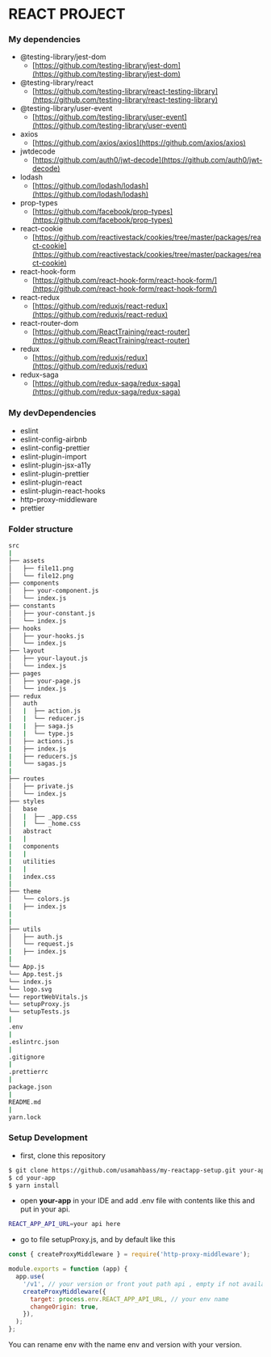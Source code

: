 # REACT PROJECT

### My dependencies

- @testing-library/jest-dom
  - [https://github.com/testing-library/jest-dom](https://github.com/testing-library/jest-dom)
- @testing-library/react
  - [https://github.com/testing-library/react-testing-library](https://github.com/testing-library/react-testing-library)
- @testing-library/user-event
  - [https://github.com/testing-library/user-event](https://github.com/testing-library/user-event)
- axios
  - [https://github.com/axios/axios](https://github.com/axios/axios)
- jwtdecode
  - [https://github.com/auth0/jwt-decode](https://github.com/auth0/jwt-decode)
- lodash
  - [https://github.com/lodash/lodash](https://github.com/lodash/lodash)
- prop-types
  - [https://github.com/facebook/prop-types](https://github.com/facebook/prop-types)
- react-cookie
  - [https://github.com/reactivestack/cookies/tree/master/packages/react-cookie](https://github.com/reactivestack/cookies/tree/master/packages/react-cookie)
- react-hook-form
  - [https://github.com/react-hook-form/react-hook-form/](https://github.com/react-hook-form/react-hook-form/)
- react-redux
  - [https://github.com/reduxjs/react-redux](https://github.com/reduxjs/react-redux)
- react-router-dom
  - [https://github.com/ReactTraining/react-router](https://github.com/ReactTraining/react-router)
- redux
  - [https://github.com/reduxjs/redux](https://github.com/reduxjs/redux)
- redux-saga
  - [https://github.com/redux-saga/redux-saga](https://github.com/redux-saga/redux-saga)

### My devDependencies

- eslint
- eslint-config-airbnb
- eslint-config-prettier
- eslint-plugin-import
- eslint-plugin-jsx-a11y
- eslint-plugin-prettier
- eslint-plugin-react
- eslint-plugin-react-hooks
- http-proxy-middleware
- prettier

### Folder structure

```bash
src
|
├── assets
│   ├── file11.png
│   └── file12.png
├── components
│   ├── your-component.js
│   └── index.js
├── constants
│   ├── your-constant.js
│   └── index.js
├── hooks
│   ├── your-hooks.js
│   └── index.js
├── layout
│   ├── your-layout.js
│   └── index.js
├── pages
│   ├── your-page.js
│   └── index.js
├── redux
│   auth
│   |  ├── action.js
│   |  └── reducer.js
|   |  ├── saga.js
|   |  └── type.js
│   ├── actions.js
|   ├── index.js
|   ├── reducers.js
|   └── sagas.js
|
├── routes
│   ├── private.js
│   └── index.js
├── styles
│   base
│   |  ├── _app.css
│   |  └── _home.css
│   abstract
|   |
|   components
|   |
|   utilities
|   |
|   index.css
|
├── theme
│   └── colors.js
|   ├── index.js
|
|
├── utils
│   ├── auth.js
│   └── request.js
|   ├── index.js
|
└── App.js
└── App.test.js
└── index.js
└── logo.svg
└── reportWebVitals.js
└── setupProxy.js
└── setupTests.js
|
.env
|
.eslintrc.json
|
.gitignore
|
.prettierrc
|
package.json
|
README.md
|
yarn.lock
```

### Setup Development

- first, clone this repository

```bash
$ git clone https://github.com/usamahbass/my-reactapp-setup.git your-app
$ cd your-app
$ yarn install
```

- open **your-app** in your IDE and add .env file with contents like this and put in your api.

```bash
REACT_APP_API_URL=your api here
```

- go to file setupProxy.js, and by default like this

```js
const { createProxyMiddleware } = require('http-proxy-middleware');

module.exports = function (app) {
  app.use(
    '/v1', // your version or front yout path api , empty if not available
    createProxyMiddleware({
      target: process.env.REACT_APP_API_URL, // your env name
      changeOrigin: true,
    }),
  );
};
```
You can rename env with the name env and version with your version.

